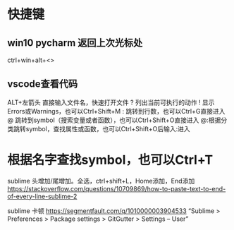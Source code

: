 # 快捷键

## win10 pycharm 返回上次光标处
ctrl+win+alt+<>

## vscode查看代码
ALT+左箭头
直接输入文件名，快速打开文件
? 列出当前可执行的动作
! 显示Errors或Warnings，也可以Ctrl+Shift+M
: 跳转到行数，也可以Ctrl+G直接进入
@ 跳转到symbol（搜索变量或者函数），也可以Ctrl+Shift+O直接进入
@:根据分类跳转symbol，查找属性或函数，也可以Ctrl+Shift+O后输入:进入
# 根据名字查找symbol，也可以Ctrl+T


sublime 头增加/尾增加。全选，ctrl+shift+L，Home添加，End添加
https://stackoverflow.com/questions/10709869/how-to-paste-text-to-end-of-every-line-sublime-2

sublime 卡顿
https://segmentfault.com/q/1010000003904533
“Sublime > Preferences > Package settings > GitGutter > Settings – User”